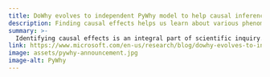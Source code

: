 ```yaml
---
title: DoWhy evolves to independent PyWhy model to help causal inference grow
description: Finding causal effects helps us learn about various phenomena in science and technology.
summary: >-
  Identifying causal effects is an integral part of scientific inquiry. It helps us understand everything from educational outcomes to the effects of social policies to risk factors for diseases. Questions of cause-and-effect are also critical for the design and data-driven evaluation of many technological systems we build today.
link: https://www.microsoft.com/en-us/research/blog/dowhy-evolves-to-independent-pywhy-model-to-help-causal-inference-grow/
image: assets/pywhy-announcement.jpg
image-alt: PyWhy
---
```

